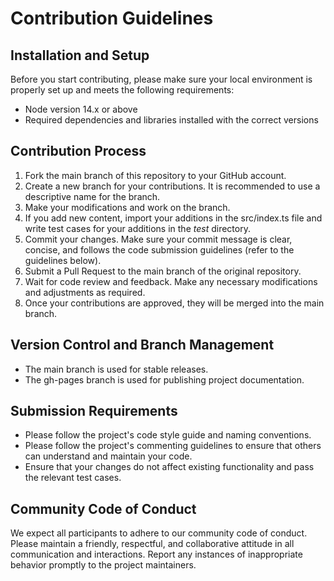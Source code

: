 # Contribution Guidelines

## Installation and Setup

Before you start contributing, please make sure your local environment is properly set up and meets the following requirements:

- Node version 14.x or above
- Required dependencies and libraries installed with the correct versions

## Contribution Process

1. Fork the main branch of this repository to your GitHub account.
2. Create a new branch for your contributions. It is recommended to use a descriptive name for the branch.
3. Make your modifications and work on the branch.
4. If you add new content, import your additions in the src/index.ts file and write test cases for your additions in the _*test*_ directory.
5. Commit your changes. Make sure your commit message is clear, concise, and follows the code submission guidelines (refer to the guidelines below).
6. Submit a Pull Request to the main branch of the original repository.
7. Wait for code review and feedback. Make any necessary modifications and adjustments as required.
8. Once your contributions are approved, they will be merged into the main branch.

## Version Control and Branch Management

- The main branch is used for stable releases.
- The gh-pages branch is used for publishing project documentation.

## Submission Requirements

- Please follow the project's code style guide and naming conventions.
- Please follow the project's commenting guidelines to ensure that others can understand and maintain your code.
- Ensure that your changes do not affect existing functionality and pass the relevant test cases.

## Community Code of Conduct

We expect all participants to adhere to our community code of conduct. Please maintain a friendly, respectful, and collaborative attitude in all communication and interactions. Report any instances of inappropriate behavior promptly to the project maintainers.
